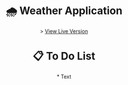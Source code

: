 <h1 align="center">
    <b>🌧 Weather Application</b>
</h1>

<p align="center">
>    <a href="https://itsmartonic.github.io/WeatherApplication/">View Live Version</a>
</p>

<h1 align="center">
    <b>📋 To Do List</b>
</h1>

<p align="center">
* Text
</p>
